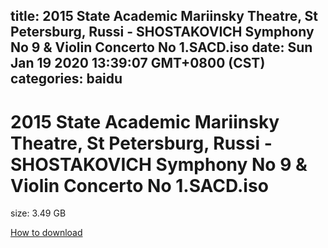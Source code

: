 
title: 2015 State Academic Mariinsky Theatre, St Petersburg, Russi - SHOSTAKOVICH Symphony No 9 & Violin Concerto No 1.SACD.iso
date: Sun Jan 19 2020 13:39:07 GMT+0800 (CST)    
categories: baidu
---

# 2015 State Academic Mariinsky Theatre, St Petersburg, Russi - SHOSTAKOVICH Symphony No 9 & Violin Concerto No 1.SACD.iso
size: 3.49 GB
 
 

[How to download](https://bpcam.bemobtrk.com/go/2ceec3aa-1ca2-46d6-b9ff-aaa5c184517c?jno=1406)
